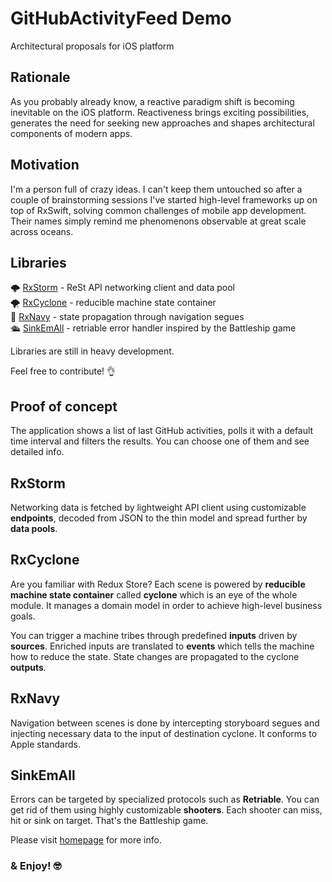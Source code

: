 # GitHubActivityFeed Demo
 Architectural proposals for iOS platform

## Rationale

As you probably already know, a reactive paradigm shift is becoming inevitable on the iOS platform. Reactiveness brings exciting possibilities, generates the need for seeking new approaches and shapes architectural components of modern apps.

## Motivation

I'm a person full of crazy ideas. I can't keep them untouched so after a couple of brainstorming sessions I've started high-level frameworks up on top of RxSwift, solving common challenges of mobile app development. Their names simply remind me phenomenons observable at great scale across oceans.

## Libraries

🌩 [RxStorm](http://github.com/lyzkov/RxStorm) - ReSt API networking client and data pool  
🌪 [RxCyclone](http://github.com/lyzkov/RxCyclone) -  reducible machine state container  
🧭 [RxNavy](http://github.com/lyzkov/RxNavy) - state propagation through navigation segues  
🛳 [SinkEmAll](http://github.com/lyzkov/SinkEmAll) - retriable error handler inspired by the Battleship game  

Libraries are still in heavy development.  

Feel free to contribute! 👌

## Proof of concept

The application shows a list of last GitHub activities, polls it with a default time interval and filters the results. You can choose one of them and see detailed info.

## RxStorm

Networking data is fetched by lightweight API client using customizable **endpoints**, decoded from JSON to the thin model and spread further by **data pools**.  

## RxCyclone

Are you familiar with Redux Store? Each scene is powered by **reducible machine state container** called **cyclone** which is an eye of the whole module. It manages a domain model in order to achieve high-level business goals.  

You can trigger a machine tribes through predefined **inputs** driven by **sources**. Enriched inputs are translated to **events** which tells the machine how to reduce the state. State changes are propagated to the cyclone **outputs**.

## RxNavy

Navigation between scenes is done by intercepting storyboard segues and injecting necessary data to the input of destination cyclone. It conforms to Apple standards.

## SinkEmAll

Errors can be targeted by specialized protocols such as **Retriable**. You can get rid of them using highly customizable **shooters**. Each shooter can miss, hit or sink on target. That's the Battleship game.  

Please visit [homepage](http://github.com/lyzkov/SinkEmAll) for more info.

### & Enjoy! 🤓
